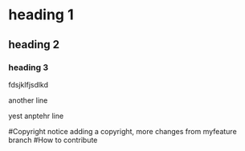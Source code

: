 # heading 1
## heading 2
### heading 3
fdsjklfjsdlkd

another line

yest anptehr line

#Copyright notice
adding a copyright, more changes from myfeature branch
#How to contribute